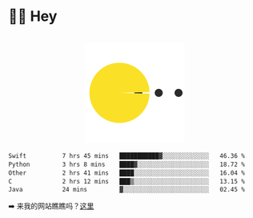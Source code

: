 
# 👋🏻 Hey
<div align="center">
	<br>
	<img src="https://raw.githubusercontent.com/Aniket965/Aniket965/master/pacman.svg?sanitize=true" width="200" height="200">
	<br>
</div>

<!--START_SECTION:waka-->

```txt
Swift          7 hrs 45 mins   ███████████▓░░░░░░░░░░░░░   46.36 %
Python         3 hrs 8 mins    ████▓░░░░░░░░░░░░░░░░░░░░   18.72 %
Other          2 hrs 41 mins   ████░░░░░░░░░░░░░░░░░░░░░   16.04 %
C              2 hrs 12 mins   ███▒░░░░░░░░░░░░░░░░░░░░░   13.15 %
Java           24 mins         ▓░░░░░░░░░░░░░░░░░░░░░░░░   02.45 %
```

<!--END_SECTION:waka-->

 ➡️  来我的网站瞧瞧吗？[这里](https://www.shaolongfei.com)
